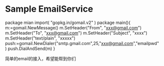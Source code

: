 # Sample EmailService

package mian
import(
   "gopkg.in/gomail.v2"
)
package main(){
  m:=gomail.NewMessage()
	m.SetHeader("From", "xxx@gmail.com")
	m.SetHeader("To", "xxx@gmail.com")
	m.SetHeader("Subject", "xxxx")
	m.SetHeader("text/plain", "xxxxx")
	push:=gomail.NewDialer("smtp.gmail.com",25,"xxx@gmail.com","emailpwd")
	push.DialAndSend(m)
}

简单的email的接入，希望能帮到你们
